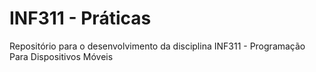 # INF311 - Práticas
Repositório para o desenvolvimento da disciplina INF311 - Programação Para Dispositivos Móveis
